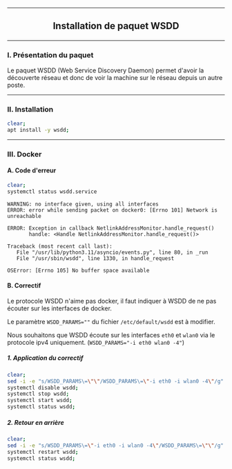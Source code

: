 ------------------------------------------------------------------------------------------------------------------------------------------------
## <p align='center'> Installation de paquet WSDD </p>

------------------------------------------------------------------------------------------------------------------------------------------------
### I. Présentation du paquet
Le paquet WSDD (Web Service Discovery Daemon) permet d'avoir la découverte réseau et donc de voir la machine sur le réseau depuis un autre poste.

------------------------------------------------------------------------------------------------------------------------------------------------
### II. Installation 
```bash
clear;
apt install -y wsdd;
```

------------------------------------------------------------------------------------------------------------------------------------------------
### III. Docker
#### A. Code d'erreur
```bash
clear;
systemctl status wsdd.service
```

```
WARNING: no interface given, using all interfaces
ERROR: error while sending packet on docker0: [Errno 101] Network is unreachable

ERROR: Exception in callback NetlinkAddressMonitor.handle_request()
       handle: <Handle NetlinkAddressMonitor.handle_request()>

Traceback (most recent call last):
   File "/usr/lib/python3.11/asyncio/events.py", line 80, in _run
   File "/usr/sbin/wsdd", line 1330, in handle_request

OSError: [Errno 105] No buffer space available
```


#### B. Correctif
Le protocole WSDD n'aime pas docker, il faut indiquer à WSDD de ne pas écouter sur les interfaces de docker.

Le paramètre `WSDD_PARAMS=""` du fichier `/etc/default/wsdd` est à modifier.

Nous souhaitons que WSDD écoute sur les interfaces `eth0` et `wlan0` via le protocole ipv4 uniquement. (`WSDD_PARAMS="-i eth0 wlan0 -4"`)

##### 1. Application du correctif
```bash
clear;
sed -i -e "s/WSDD_PARAMS\=\"\"/WSDD_PARAMS\=\"-i eth0 -i wlan0 -4\"/g" /etc/default/wsdd;
systemctl disable wsdd;
systemctl stop wsdd;
systemctl start wsdd;
systemctl status wsdd;
```

##### 2. Retour en arrière
```bash
clear;
sed -i -e "s/WSDD_PARAMS\=\"-i eth0 -i wlan0 -4\"/WSDD_PARAMS\=\"\"/g" /etc/default/wsdd;
systemctl restart wsdd;
systemctl status wsdd;
```
